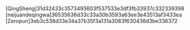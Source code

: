 [QingSheng]31d32433c3573493603f537533e3df3fb33937c332339398
[neijuandeqingwa]36535636d33c33a30b3593a63ee3e43513af3433ea
[Zeropun]3eb3c538d33e34a37b35f3a131a3083f630436d3be336372

